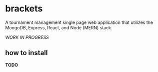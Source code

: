 # brackets
A tournament management single page web application that utilizes the MongoDB, Express, React, and Node (MERN) stack.

_WORK IN PROGRESS_

## how to install

**TODO**
